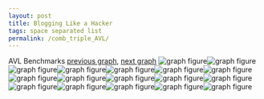 ```yaml
---
layout: post
title: Blogging Like a Hacker
tags: space separated list
permalink: /comb_triple_AVL/
---
```


AVL Benchmarks
[previous graph](../comb_triple_A/), [next graph](../comb_triple_CYPHERD/)
<img src="./images/triple/AVL/AVL-AVL_box.png" alt="graph figure"><img src="./images/triple/AVL/AVL-A_box.png" alt="graph figure"><img src="./images/triple/AVL/AVL-CYPHERD_box.png" alt="graph figure"><img src="./images/triple/AVL/AVL-EGG_box.png" alt="graph figure"><img src="./images/triple/AVL/AVL-FACE_box.png" alt="graph figure"><img src="./images/triple/AVL/AVL-FLOYD_box.png" alt="graph figure"><img src="./images/triple/AVL/AVL-F_box.png" alt="graph figure"><img src="./images/triple/AVL/AVL-H_box.png" alt="graph figure"><img src="./images/triple/AVL/AVL-JSOND_box.png" alt="graph figure"><img src="./images/triple/AVL/AVL-K_box.png" alt="graph figure"><img src="./images/triple/AVL/AVL-O_box.png" alt="graph figure"><img src="./images/triple/AVL/AVL-PDFD_box.png" alt="graph figure"><img src="./images/triple/AVL/AVL-RB_box.png" alt="graph figure"><img src="./images/triple/AVL/AVL-ROD_box.png" alt="graph figure"><img src="./images/triple/AVL/AVL-SMATRIX_box.png" alt="graph figure"><img src="./images/triple/AVL/AVL-SORTD_box.png" alt="graph figure"><img src="./images/triple/AVL/AVL-ZB_box.png" alt="graph figure">